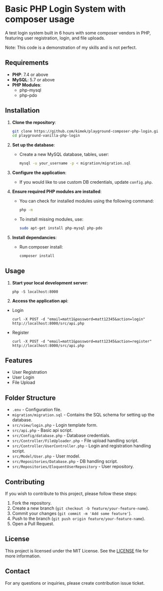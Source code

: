 # Basic PHP Login System with composer usage

A test login system built in 6 hours with some composer vendors in PHP, featuring user registration, login, and file uploads. 

Note: This code is a demonstration of my skills and is not perfect.

## Requirements

- **PHP**: 7.4 or above
- **MySQL**: 5.7 or above
- **PHP Modules**:
    - php-mysql
    - php-pdo

## Installation

1. **Clone the repository**:
    ```sh
    git clone https://github.com/kimek/playground-composer-php-login.git
    cd playground-vanilla-php-login
    ```

2. **Set up the database**:
    - Create a new MySQL database, tables, user:
      ```sh
      mysql -u your_username -p < migration/migration.sql
      ```

3. **Configure the application**:
    - If you would like to use custom DB credentials, update `config.php`.


4. **Ensure required PHP modules are installed**:
    - You can check for installed modules using the following command:
      ```sh
      php -m
      ```
    - To install missing modules, use:
      ```sh
      sudo apt-get install php-mysql php-pdo
      ```


5. **Install dependancies**:
   - Run composer install:
     ```sh
     composer install
     ```

## Usage

1. **Start your local development server**:
    ```shell
    php -S localhost:8000
    ```

2. **Access the application api**:
- Login

    ```shell
    curl -X POST -d "email=matt1&password=matt12345&action=login" http://localhost:8000/src/api.php
    ```

- Register

   ```shell
   curl -X POST -d "email=matt1&password=matt12345&action=register" http://localhost:8000/src/api.php
   ```
## Features

- User Registration
- User Login
- File Upload

## Folder Structure

- `.env` - Configuration file.
- `migration/migration.sql` - Contains the SQL schema for setting up the database.
- `src/view/login.php` - Login template form.
- `src/api.php` - Basic api script.
- `src/Config/database.php` - Database credentials.
- `src/Controller/FileUploader.php` - File upload handling script.
- `src/Controller/UserController.php` - Login and registration handling script.
- `src/Model/User.php` - User model.
- `src/Repositories/Database.php` - DB handling script.
- `src/Repositories/EloquentUserRepository` - User repository.

## Contributing

If you wish to contribute to this project, please follow these steps:

1. Fork the repository.
2. Create a new branch (`git checkout -b feature/your-feature-name`).
3. Commit your changes (`git commit -m 'Add some feature'`).
4. Push to the branch (`git push origin feature/your-feature-name`).
5. Open a Pull Request.

## License

This project is licensed under the MIT License. See the [LICENSE](LICENSE) file for more information.

## Contact

For any questions or inquiries, please create contribution issue ticket.


